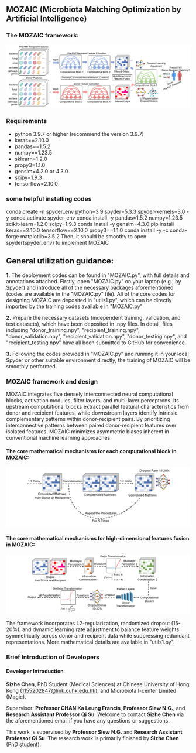 ## MOZAIC (Microbiota Matching Optimization by Artificial Intelligence)

### The MOZAIC framework:
![](framework.png)


### Requirements
- python 3.9.7 or higher (recommend the version 3.9.7)
- keras==2.10.0
- pandas==1.5.2
- numpy==1.23.5
- sklearn=1.2.0
- propy3=1.1.0
- gensim=4.2.0 or 4.3.0
- scipy=1.9.3
- tensorflow=2.10.0

### some helpful installing codes
conda create -n spyder_env python=3.9 spyder=5.3.3 spyder-kernels=3.0 -y
conda activate spyder_env
conda install -y pandas=1.5.2 numpy=1.23.5 scikit-learn=1.2.0 scipy=1.9.3
conda install -y gensim=4.3.0
pip install keras==2.10.0 tensorflow==2.10.0 propy3==1.1.0
conda install -y -c conda-forge matplotlib=3.5.2
Then, it should be smoothy to open spyder(spyder_env) to implement MOZAIC

## General utilization guidance:

**1.** The deployment codes can be found in "MOZAIC.py", with full details and annotations attached. Firstly, open "MOZAIC.py" on your laptop (e.g., by Spyder) and introduce all of the necessary packages aforementioned (codes are available in the "MOZAIC.py" file). All of the core codes for designing MOZAIC are deposited in "utils1.py", which can be directly imported by the training codes available in "MOZAIC.py"

**2.** Prepare the necessary datasets (independent training, validation, and test datasets), which have been deposited in .npy files. In detail, files including "donor_training.npy", "recipient_training.npy", "donor_validation.npy", "recipient_validation.npy", "donor_testing.npy", and "recipient_testing.npy" have all been submitted to GitHub for convenience.

**3.** Following the codes provided in "MOZAIC.py" and running it in your local Spyder or other suitable environment directly, the training of MOZAIC will be smoothly performed.

### MOZAIC framework and design
MOZAIC integrates five densely interconnected neural computational blocks, activation modules, filter layers, and multi-layer perceptrons. Its upstream computational blocks extract parallel featural characteristics from donor and recipient features, while downstream layers identify intrinsic complementary patterns within donor-recipient pairs. By prioritizing interconnective patterns between paired donor-recipient features over isolated features, MOZAIC minimizes asymmetric biases inherent in conventional machine learning approaches.

#### The core mathematical mechanisms for each computational block in MOZAIC:
![](principle1.png)


#### The core mathematical mechanisms for high-dimensional features fusion in MOZAIC:
![](principle61.png)

The framework incorporates L2-regularization, randomized dropout (15-20%), and dynamic learning rate adjustment to balance feature weights symmetrically across donor and recipient data while suppressing redundant representations. More mathematical details are available in "utils1.py".

### Brief Introduction of Developers
#### Developer Introduction

**Sizhe Chen**, PhD Student (Medical Sciences) at Chinese University of Hong Kong (1155202847@link.cuhk.edu.hk), and Microbiota I-center Limited (Magic).

Supervisor: **Professor CHAN Ka Leung Francis**, **Professor Siew N.G.**, and **Research Assistant Professor Qi Su**. Welcome to contact **Sizhe Chen** via the aforementioned email if you have any questions or suggestions.

This work is supervised by **Professor Siew N.G.** and **Research Assistant Professor Qi Su**. The research work is primarily finished by **Sizhe Chen** (PhD student).






